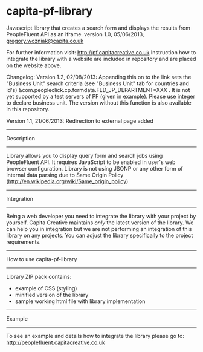 capita-pf-library
================

Javascript library that creates a search form and displays the results from PeopleFluent API as an iframe.
version 1.0, 05/06/2013, gregory.wozniak@capita.co.uk

For further information visit: http://pf.capitacreative.co.uk
Instruction how to integrate the library with a website are included in repository and are placed on the website above.

Changelog:
  Version 1.2, 02/08/2013: Appending this on to the link sets the "Business Unit" search criteria (see "Business Unit" tab for countries and id's)
&com.peopleclick.cp.formdata.FLD_JP_DEPARTMENT=XXX . It is not yet supported by a test servers of PF (given in example). Please use integer to declare business unit. The version without this function is also available in this repository.

  Version 1.1, 21/06/2013: Redirection to external page added    



* * * * * * * * * * * * * * * * 
Description
* * * * * * * * * * * * * * * * 

Library allows you to display query form and search jobs using PeopleFluent API. 
It requires JavaScript to be enabled in user's web browser configuration. 
Library is not using JSONP or any other form of internal data parsing due to Same Origin Policy (http://en.wikipedia.org/wiki/Same_origin_policy)

* * * * * * * * * * * * * * * * 
Integration
* * * * * * * * * * * * * * * * 

Being a web developer you need to integrate the library with your project by yourself. 
Capita Creative maintains *only* the latest version of the library.
We can help you in integration but we are not performing an integration of this library on any projects.
You can adjust the library specifically to the project requirements.

* * * * * * * * * * * * * * * * 
How to use capita-pf-library
* * * * * * * * * * * * * * * * 

Library ZIP pack contains:
- example of CSS (styling)
- minified version of the library
- sample working html file with library implementation

* * * * * * * * * * * * * * * * 
Example
* * * * * * * * * * * * * * * * 

To see an example and details how to integrate the library please go to: http://peoplefluent.capitacreative.co.uk
